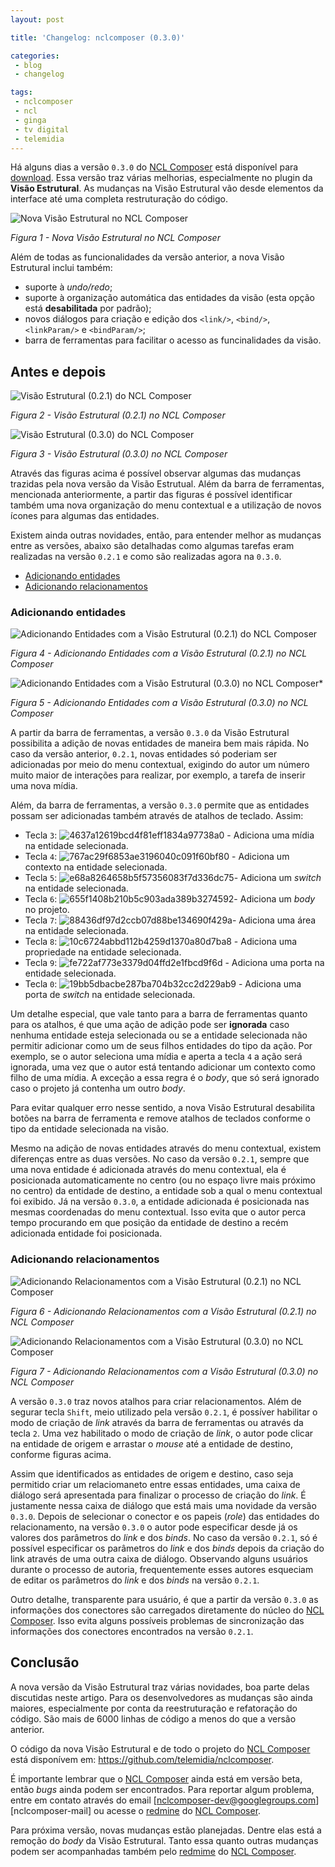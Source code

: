 ```yaml
---
layout: post

title: 'Changelog: nclcomposer (0.3.0)'

categories: 
 - blog
 - changelog

tags:
 - nclcomposer
 - ncl
 - ginga
 - tv digital
 - telemidia
---
```


Há alguns dias a versão `0.3.0` do [NCL Composer](http://composer.telemidia.puc-rio.br/) está disponível para [download](http://composer.telemidia.puc-rio.br/en/download). Essa versão traz várias melhorias, especialmente no plugin da **Visão Estrutural**. As mudanças na Visão Estrutural vão desde elementos da interface até uma completa restruturação do código.

![Nova Visão Estrutural no NCL Composer](/assets/images/posts/ad70e185481cb44b00eb66e29f336970.png)

*Figura 1 - Nova Visão Estrutural no NCL Composer*

Além de todas as funcionalidades da versão anterior, a nova Visão Estrutural inclui também:

- suporte à *undo/redo*;
- suporte à organização automática das entidades da visão (esta opção está **desabilitada** por padrão);
- novos diálogos para criação e edição dos `<link/>`, `<bind/>`, `<linkParam/>` e `<bindParam/>`;
- barra de ferramentas para facilitar o acesso as funcinalidades da visão.

## Antes e depois

![Visão Estrutural (0.2.1) do NCL Composer](/assets/images/posts/a0b3e33f7e0ccc813b7b8ec157e0aa99.png)

*Figura 2 - Visão Estrutural (0.2.1) no NCL Composer*

![Visão Estrutural (0.3.0) do NCL Composer](/assets/images/posts/129fe989c18a3ae95720b17918973a6e.png)

*Figura 3 - Visão Estrutural (0.3.0) no NCL Composer*

Através das figuras acima é possível observar algumas das mudanças trazidas pela nova versão da Visão Estrutual. Além da barra de ferramentas, mencionada anteriormente, a partir das figuras é possível identificar também uma nova organização do menu contextual e a utilização de novos ícones para algumas das entidades.

Existem ainda outras novidades, então, para entender melhor as mudanças entre as versões, abaixo são detalhadas como algumas tarefas eram realizadas na versão `0.2.1` e como são realizadas agora na `0.3.0`.

- [Adicionando entidades](../../../../2016/10/20/nova-versao-da-visao-estrutural-do-ncl-composer.html#adicionando-entidades)
- [Adicionando relacionamentos](../../../../2016/10/20/nova-versao-da-visao-estrutural-do-ncl-composer.html#adicionando-relacionamentos)

### Adicionando entidades

![Adicionando Entidades com a Visão Estrutural (0.2.1) do NCL Composer](/assets/images/posts/12e6548eefdcf0389c9b37e1fdaae90a.gif)

*Figura 4 - Adicionando Entidades com a Visão Estrutural (0.2.1) no NCL Composer*

![Adicionando Entidades com a Visão Estrutural (0.3.0) no NCL Composer*](/assets/images/posts/2fa1961ffa964bb41911077d5f6d3aea.gif)

*Figura 5 - Adicionando Entidades com a Visão Estrutural (0.3.0) no NCL Composer*

A partir da barra de ferramentas, a versão `0.3.0` da Visão Estrutural possibilita a adição de novas entidades de maneira bem mais rápida. No caso da versão anterior, `0.2.1`, novas entidades só poderiam ser adicionadas por meio do menu contextual, exigindo do autor um número muito maior de interações para realizar, por exemplo, a tarefa de inserir uma nova mídia.

Além, da barra de ferramentas, a versão `0.3.0` permite que as entidades possam ser adicionadas também através de atalhos de teclado. Assim:

- Tecla `3`: ![4637a12619bcd4f81eff1834a97738a0](/assets/images/extra/icons/cpricon/0.1.0/4637a12619bcd4f81eff1834a97738a0.png) - Adiciona uma mídia na entidade selecionada.
- Tecla `4`: ![767ac29f6853ae3196040c091f60bf80](/assets/images/extra/icons/cpricon/0.1.0/767ac29f6853ae3196040c091f60bf80.png) - Adiciona um contexto na entidade selecionada.
- Tecla `5`: ![e68a8264658b5f57356083f7d336dc75](/assets/images/extra/icons/cpricon/0.1.0/e68a8264658b5f57356083f7d336dc75.png)- Adiciona um *switch* na entidade selecionada.
- Tecla `6`: ![655f1408b210b5c903ada389b3274592](/assets/images/extra/icons/cpricon/0.1.0/655f1408b210b5c903ada389b3274592.png)- Adiciona um *body* no projeto.
- Tecla `7`: ![88436df97d2ccb07d88be134690f429a](/assets/images/extra/icons/cpricon/0.1.0/88436df97d2ccb07d88be134690f429a.png)- Adiciona uma área na entidade selecionada.
- Tecla `8`: ![10c6724abbd112b4259d1370a80d7ba8](/assets/images/extra/icons/cpricon/0.1.0/10c6724abbd112b4259d1370a80d7ba8.png) - Adiciona uma propriedade na entidade selecionada.
- Tecla `9`: ![fe722af773e3379d04ffd2e1fbcd9f6d](/assets/images/extra/icons/cpricon/0.1.0/fe722af773e3379d04ffd2e1fbcd9f6d.png) - Adiciona uma porta na entidade selecionada.
- Tecla `0`: ![19bb5dbacbe287ba704b32cc2d229ab9](/assets/images/extra/icons/cpricon/0.1.0/19bb5dbacbe287ba704b32cc2d229ab9.png) - Adiciona uma porta de *switch* na entidade selecionada.

Um detalhe especial, que vale tanto para a barra de ferramentas quanto para os atalhos, é que uma ação de adição pode ser **ignorada** caso nenhuma entidade esteja selecionada ou se a entidade selecionada não permitir adicionar como um de seus filhos entidades do tipo da ação. Por exemplo, se o autor seleciona uma mídia e aperta a tecla `4` a ação será ignorada, uma vez que o autor está tentando adicionar um contexto como filho de uma mídia. A exceção a essa regra é o *body*, que só será ignorado caso o projeto já contenha um outro *body*.

Para evitar qualquer erro nesse sentido, a nova Visão Estrutural desabilita botões na barra de ferramenta e remove atalhos de teclados conforme o tipo da entidade selecionada na visão.

Mesmo na adição de novas entidades através do menu contextual, existem diferenças entre as duas versões. No caso da versão `0.2.1`, sempre que uma nova entidade é adicionada através do menu contextual, ela é posicionada automaticamente no centro (ou no espaço livre mais próximo no centro) da entidade de destino, a entidade sob a qual o menu contextual foi exibido. Já na versão `0.3.0`, a entidade adicionada é posicionada nas mesmas coordenadas do menu contextual. Isso evita que o autor perca tempo procurando em que posição da entidade de destino a recém adicionada entidade foi posicionada.

### Adicionando relacionamentos

![Adicionando Relacionamentos com a Visão Estrutural (0.2.1) no NCL Composer](/assets/images/posts/72cc6b3522ed622e18b28fa78468de87.gif)

*Figura 6 - Adicionando Relacionamentos com a Visão Estrutural (0.2.1) no NCL Composer*

![Adicionando Relacionamentos com a Visão Estrutural (0.3.0) no NCL Composer](/assets/images/posts/8d79c8a4f54e556f9d574345a86d7e33.gif)

*Figura 7 - Adicionando Relacionamentos com a Visão Estrutural (0.3.0) no NCL Composer*

A versão `0.3.0` traz novos atalhos para criar relacionamentos. Além de segurar tecla `Shift`, meio utilizado pela versão `0.2.1`, é possíver habilitar o modo de criação de *link* através da barra de ferramentas ou através da tecla `2`. Uma vez habilitado o modo de criação de *link*, o autor pode clicar na entidade de origem e arrastar o *mouse* até a entidade de destino, conforme figuras acima.

Assim que identificados as entidades de origem e destino, caso seja permitido criar um relaciomaneto entre essas entidades, uma caixa de diálogo será apresentada para finalizar o processo de criação do *link*. É justamente nessa caixa de diálogo que está mais uma novidade da versão `0.3.0`. Depois de selecionar o conector e os papeis (*role*) das entidades do relacionamento, na versão `0.3.0` o autor pode especificar desde já os valores dos parâmetros do *link* e dos *binds*. No caso da versão `0.2.1`, só é possível especificar os parâmetros do *link* e dos *binds* depois da criação do link através de uma outra caixa de diálogo. Observando alguns usuários durante o processo de autoria, frequentemente esses autores esqueciam de editar os parâmetros do *link* e dos *binds* na versão `0.2.1`.

Outro detalhe, transparente para usuário, é que a partir da versão `0.3.0` as informações dos conectores são carregados diretamente do núcleo do [NCL Composer](http://composer.telemidia.puc-rio.br/). Isso evita alguns possíveis problemas de sincronização das informações dos conectores encontrados na versão `0.2.1`.

## Conclusão

A nova versão da Visão Estrutural traz várias novidades, boa parte delas discutidas neste artigo. Para os desenvolvedores as mudanças são ainda maiores, especialmente por conta da reestruturação e refatoração do código. São mais de 6000 linhas de código a menos do que a versão anterior.

O código da nova Visão Estrutural e de todo o projeto do [NCL Composer](http://composer.telemidia.puc-rio.br/) está disponívem em: <https://github.com/telemidia/nclcomposer>.

É importante lembrar que o [NCL Composer](http://composer.telemidia.puc-rio.br/) ainda está em versão beta, então *bugs* ainda podem ser encontrados. Para reportar algum problema, entre em contato através do email [nclcomposer-dev@googlegroups.com][nclcomposer-mail] ou acesse o [redmine](http://composer.telemidia.puc-rio.br/) do [NCL Composer](http://composer.telemidia.puc-rio.br/).

Para próxima versão, novas mudanças estão planejadas. Dentre elas está a remoção do *body* da Visão Estrutural. Tanto essa quanto outras mudanças podem ser acompanhadas também pelo [redmime](http://composer.telemidia.puc-rio.br/) do [NCL Composer](http://composer.telemidia.puc-rio.br/).